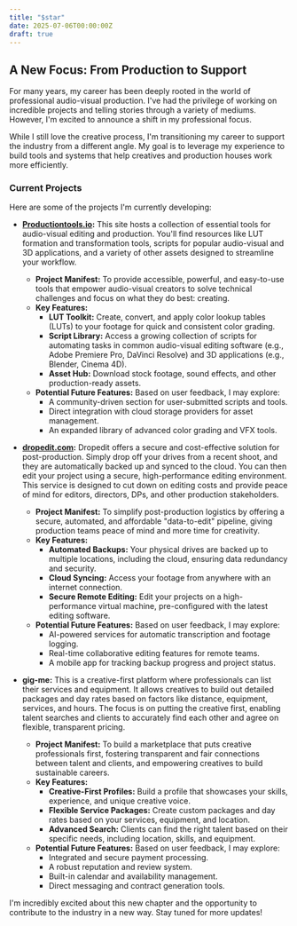 ```yaml
---
title: "$star"
date: 2025-07-06T00:00:00Z
draft: true
---
```


## A New Focus: From Production to Support

For many years, my career has been deeply rooted in the world of professional audio-visual production. I've had the privilege of working on incredible projects and telling stories through a variety of mediums. However, I'm excited to announce a shift in my professional focus.

While I still love the creative process, I'm transitioning my career to support the industry from a different angle. My goal is to leverage my experience to build tools and systems that help creatives and production houses work more efficiently.

### Current Projects

Here are some of the projects I'm currently developing:

*   **[Productiontools.io](https://productiontools.io):** This site hosts a collection of essential tools for audio-visual editing and production. You'll find resources like LUT formation and transformation tools, scripts for popular audio-visual and 3D applications, and a variety of other assets designed to streamline your workflow.
    *   **Project Manifest:** To provide accessible, powerful, and easy-to-use tools that empower audio-visual creators to solve technical challenges and focus on what they do best: creating.
    *   **Key Features:**
        *   **LUT Toolkit:** Create, convert, and apply color lookup tables (LUTs) to your footage for quick and consistent color grading.
        *   **Script Library:** Access a growing collection of scripts for automating tasks in common audio-visual editing software (e.g., Adobe Premiere Pro, DaVinci Resolve) and 3D applications (e.g., Blender, Cinema 4D).
        *   **Asset Hub:** Download stock footage, sound effects, and other production-ready assets.
    *   **Potential Future Features:** Based on user feedback, I may explore:
        *   A community-driven section for user-submitted scripts and tools.
        *   Direct integration with cloud storage providers for asset management.
        *   An expanded library of advanced color grading and VFX tools.

*   **[dropedit.com](https://dropedit.com):** Dropedit offers a secure and cost-effective solution for post-production. Simply drop off your drives from a recent shoot, and they are automatically backed up and synced to the cloud. You can then edit your project using a secure, high-performance editing environment. This service is designed to cut down on editing costs and provide peace of mind for editors, directors, DPs, and other production stakeholders.
    *   **Project Manifest:** To simplify post-production logistics by offering a secure, automated, and affordable "data-to-edit" pipeline, giving production teams peace of mind and more time for creativity.
    *   **Key Features:**
        *   **Automated Backups:** Your physical drives are backed up to multiple locations, including the cloud, ensuring data redundancy and security.
        *   **Cloud Syncing:** Access your footage from anywhere with an internet connection.
        *   **Secure Remote Editing:** Edit your projects on a high-performance virtual machine, pre-configured with the latest editing software.
    *   **Potential Future Features:** Based on user feedback, I may explore:
        *   AI-powered services for automatic transcription and footage logging.
        *   Real-time collaborative editing features for remote teams.
        *   A mobile app for tracking backup progress and project status.

*   **gig-me:** This is a creative-first platform where professionals can list their services and equipment. It allows creatives to build out detailed packages and day rates based on factors like distance, equipment, services, and hours. The focus is on putting the creative first, enabling talent searches and clients to accurately find each other and agree on flexible, transparent pricing.
    *   **Project Manifest:** To build a marketplace that puts creative professionals first, fostering transparent and fair connections between talent and clients, and empowering creatives to build sustainable careers.
    *   **Key Features:**
        *   **Creative-First Profiles:** Build a profile that showcases your skills, experience, and unique creative voice.
        *   **Flexible Service Packages:** Create custom packages and day rates based on your services, equipment, and location.
        *   **Advanced Search:** Clients can find the right talent based on their specific needs, including location, skills, and equipment.
    *   **Potential Future Features:** Based on user feedback, I may explore:
        *   Integrated and secure payment processing.
        *   A robust reputation and review system.
        *   Built-in calendar and availability management.
        *   Direct messaging and contract generation tools.

I'm incredibly excited about this new chapter and the opportunity to contribute to the industry in a new way. Stay tuned for more updates!
